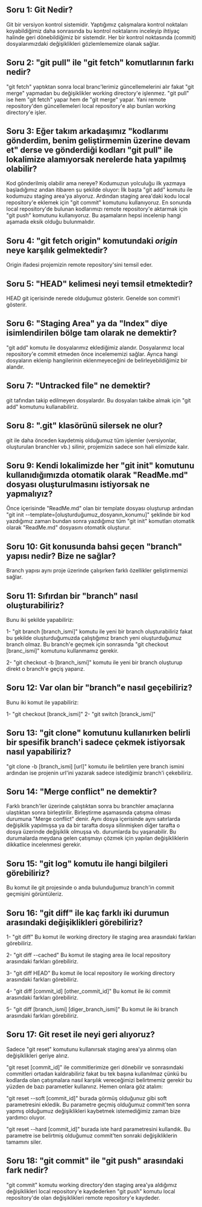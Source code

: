 ## Soru 1: Git Nedir?

Git bir versiyon kontrol sistemidir. Yaptığımız çalışmalara kontrol noktaları koyabildiğimiz daha sonrasında bu kontrol noktalarını inceleyip ihtiyaç halinde geri dönebildiğimiz bir sistemdir. Her bir kontrol noktasında (commit) dosyalarımızdaki değişiklikleri gözlemlememize olanak sağlar.

## Soru 2: "git pull" ile "git fetch" komutlarının farkı nedir?

"git fetch" yaptıktan sonra local branc'lerimiz güncellemelerini alır fakat "git merge" yapmadan bu değişiklikler working directory'e işlenmez. "git pull" ise hem "git fetch" yapar hem de "git merge" yapar. Yani remote repository'den güncellemeleri local repository'e alıp bunları working directory'e işler.

## Soru 3: Eğer takım arkadaşımız "kodlarımı gönderdim, benim geliştirmemin üzerine devam et" derse ve gönderdiği kodları "git pull" ile lokalimize alamıyorsak nerelerde hata yapılmış olabilir?

Kod gönderilmiş olabilir ama nereye? Kodumuzun yolculuğu ilk yazmaya başladığımız andan itibaren şu şekilde oluyor: İlk başta "git add" komutu ile kodumuzu staging area'ya alıyoruz. Ardından staging area'daki kodu local repository'e eklemek için "git commit" komutunu kullanıyoruz. En sonunda local repository'de bulunan kodlarımızı remote repository'e aktarmak için "git push" komutunu kullanıyoruz. Bu aşamaların hepsi incelenip hangi aşamada eksik olduğu bulunmalıdır.


## Soru 4: "git fetch origin" komutundaki *origin* neye karşılık gelmektedir?

Origin ifadesi projemizin remote repository'sini temsil eder.

## Soru 5: "HEAD" kelimesi neyi temsil etmektedir?

HEAD git içerisinde nerede olduğumuz gösterir. Genelde son commit'i gösterir.

## Soru 6: "Staging Area" ya da "Index" diye isimlendirilen bölge tam olarak ne demektir?

"git add" komutu ile dosyalarımız eklediğimiz alandır. Dosyalarımız local repository'e commit etmeden önce incelememizi sağlar. Ayrıca hangi dosyaların eklenip hangilerinin eklenmeyeceğini de belirleyebildiğimiz bir alandır.

## Soru 7: "Untracked file" ne demektir?

git tafından takip edilmeyen dosyalardır. Bu dosyaları takibe almak için "git add" komutunu kullanabiliriz.

## Soru 8: ".git" klasörünü silersek ne olur?

git ile daha önceden kaydetmiş olduğumuz tüm işlemler (versiyonlar, oluşturulan branchler vb.) silinir, projemizin sadece son hali elimizde kalır.

## Soru 9: Kendi lokalimizde her "git init" komutunu kullanıdığımızda otomatik olarak "ReadMe.md" dosyası oluşturulmasını istiyorsak ne yapmalıyız?

Önce içerisinde "ReadMe.md" olan bir template dosyası oluşturup ardından "git init --template=[oluşturduğumuz_dosyanın_konumu]" şeklinde bir kod yazdığımız zaman bundan sonra yazdığımız tüm "git init" komutları otomatik olarak "ReadMe.md" dosyasını otomatik oluşturur.

## Soru 10: Git konusunda bahsi geçen "branch" yapısı nedir? Bize ne sağlar?

Branch yapısı aynı proje üzerinde çalışırken farklı özellikler geliştirmemizi sağlar.

## Soru 11: Sıfırdan bir "branch" nasıl oluşturabiliriz?

Bunu iki şekilde yapabiliriz:

1-  "git branch [branch_ismi]" komutu ile yeni bir branch oluşturabiliriz fakat bu şekilde oluşturduğumuzda çalıştığımız branch yeni oluşturduğumuz branch olmaz. Bu branch'e geçmek için sonrasında "git checkout [branc_ismi]" komutunu kullanmamız gerekir.

2- "git checkout -b [branch_ismi]" komutu ile yeni bir branch oluşturup direkt o branch'e geçiş yaparız.

## Soru 12: Var olan bir "branch"e nasıl geçebiliriz?

Bunu iki komut ile yapabiliriz:

1- "git checkout [branck_ismi]"
2- "git switch [branck_ismi]"

## Soru 13: "git clone" komutunu kullanırken belirli bir spesifik branch'i sadece çekmek istiyorsak nasıl yapabiliriz?

"git clone -b [branch_ismi] [url]" komutu ile belirtilen yere branch ismini ardından ise projenin url'ini yazarak sadece istediğimiz branch'i çekebiliriz.

## Soru 14: "Merge conflict" ne demektir?

Farklı branch'ler üzerinde çalıştıktan sonra bu branchler amaçlarına ulaştıktan sonra birleştirilir. Birleştirme aşamasında çatışma olması durumuna "Merge conflict" denir. Aynı dosya içerisinde aynı satırlarda değişiklik yapılmışsa ya da bir tarafta dosya silinmişken diğer tarafta o dosya üzerinde değişiklik olmuşsa vb. durumlarda bu yaşanabilir. Bu durumalarda meydana gelen çatışmayı çözmek için yapılan değişikliklerin dikkatlice incelenmesi gerekir.

## Soru 15: "git log" komutu ile hangi bilgileri görebiliriz?

Bu komut ile git projesinde o anda bulunduğumuz branch'in commit geçmişini görüntüleriz.


## Soru 16: "git diff" ile kaç farklı iki durumun arasındaki değişiklikleri görebiliriz?

1- "git diff" Bu komut ile working directory ile staging area arasındaki farkları görebiliriz.

2- "git diff --cached" Bu komut ile staging area ile local repository arasındaki farkları görebiliriz.

3- "git diff HEAD" Bu komut ile local repository ile working directory arasındaki farkları görebiliriz.

4- "git diff [commit_id] [other_commit_id]" Bu komut ile iki commit arasındaki farkları görebiliriz.

5- "git diff [branch_ismi] [diger_branch_ismi]" Bu komut ile iki branch arasındaki farkları görebiliriz.

## Soru 17: Git reset ile neyi geri alıyoruz?

Sadece "git reset" komutunu kullanırsak staging area'ya alınmış olan değişiklikleri geriye alırız.

"git reset [commit_id]" ile commitlerimize geri dönebilir ve sonrasındaki commitleri ortadan kaldırabiliriz fakat bu tek başına kullanılmaz çünkü bu kodlarda olan çatışmalara nasıl karşılık vereceğimizi belirtmemiz gerekir bu yüzden de bazı parametler kullanırız. Hemen onlara göz atalım:

"git reset --soft [commit_id]" burada görmüş olduğunuz gibi soft parametresini ekledik. Bu parametre geçmiş olduğumuz commit'ten sonra yapmış olduğumuz değişiklikleri kaybetmek istemediğimiz zaman bize yardımcı oluyor.

"git reset --hard [commit_id]" burada iste hard parametresini kullandık. Bu parametre ise belirtmiş olduğumuz commit'ten sonraki değişikliklerin tamamını siler.

## Soru 18: "git commit" ile "git push" arasındaki fark nedir?  

"git commit" komutu working directory'den staging area'ya aldığımız değişiklikleri local repository'e kaydederken "git push" komutu local repository'de olan değişiklikleri remote repository'e kaydeder.

